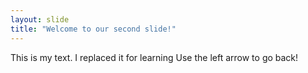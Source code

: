 ```yaml
---
layout: slide
title: "Welcome to our second slide!"
---
```

This is my text. I replaced it for learning
Use the left arrow to go back!
